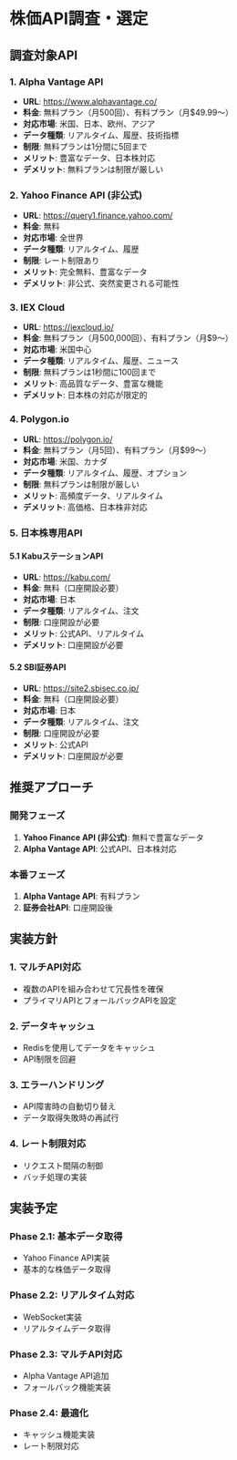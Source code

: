 # 株価API調査・選定

## 調査対象API

### 1. Alpha Vantage API
- **URL**: https://www.alphavantage.co/
- **料金**: 無料プラン（月500回）、有料プラン（月$49.99〜）
- **対応市場**: 米国、日本、欧州、アジア
- **データ種類**: リアルタイム、履歴、技術指標
- **制限**: 無料プランは1分間に5回まで
- **メリット**: 豊富なデータ、日本株対応
- **デメリット**: 無料プランは制限が厳しい

### 2. Yahoo Finance API (非公式)
- **URL**: https://query1.finance.yahoo.com/
- **料金**: 無料
- **対応市場**: 全世界
- **データ種類**: リアルタイム、履歴
- **制限**: レート制限あり
- **メリット**: 完全無料、豊富なデータ
- **デメリット**: 非公式、突然変更される可能性

### 3. IEX Cloud
- **URL**: https://iexcloud.io/
- **料金**: 無料プラン（月500,000回）、有料プラン（月$9〜）
- **対応市場**: 米国中心
- **データ種類**: リアルタイム、履歴、ニュース
- **制限**: 無料プランは1秒間に100回まで
- **メリット**: 高品質なデータ、豊富な機能
- **デメリット**: 日本株の対応が限定的

### 4. Polygon.io
- **URL**: https://polygon.io/
- **料金**: 無料プラン（月5回）、有料プラン（月$99〜）
- **対応市場**: 米国、カナダ
- **データ種類**: リアルタイム、履歴、オプション
- **制限**: 無料プランは制限が厳しい
- **メリット**: 高頻度データ、リアルタイム
- **デメリット**: 高価格、日本株非対応

### 5. 日本株専用API

#### 5.1 KabuステーションAPI
- **URL**: https://kabu.com/
- **料金**: 無料（口座開設必要）
- **対応市場**: 日本
- **データ種類**: リアルタイム、注文
- **制限**: 口座開設が必要
- **メリット**: 公式API、リアルタイム
- **デメリット**: 口座開設が必要

#### 5.2 SBI証券API
- **URL**: https://site2.sbisec.co.jp/
- **料金**: 無料（口座開設必要）
- **対応市場**: 日本
- **データ種類**: リアルタイム、注文
- **制限**: 口座開設が必要
- **メリット**: 公式API
- **デメリット**: 口座開設が必要

## 推奨アプローチ

### 開発フェーズ
1. **Yahoo Finance API (非公式)**: 無料で豊富なデータ
2. **Alpha Vantage API**: 公式API、日本株対応

### 本番フェーズ
1. **Alpha Vantage API**: 有料プラン
2. **証券会社API**: 口座開設後

## 実装方針

### 1. マルチAPI対応
- 複数のAPIを組み合わせて冗長性を確保
- プライマリAPIとフォールバックAPIを設定

### 2. データキャッシュ
- Redisを使用してデータをキャッシュ
- API制限を回避

### 3. エラーハンドリング
- API障害時の自動切り替え
- データ取得失敗時の再試行

### 4. レート制限対応
- リクエスト間隔の制御
- バッチ処理の実装

## 実装予定

### Phase 2.1: 基本データ取得
- Yahoo Finance API実装
- 基本的な株価データ取得

### Phase 2.2: リアルタイム対応
- WebSocket実装
- リアルタイムデータ取得

### Phase 2.3: マルチAPI対応
- Alpha Vantage API追加
- フォールバック機能実装

### Phase 2.4: 最適化
- キャッシュ機能実装
- レート制限対応
